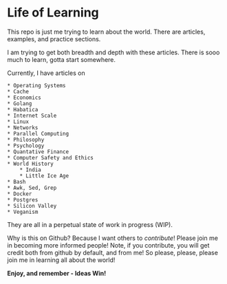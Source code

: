 # Life of Learning
This repo is just me trying to learn about the world. There are articles, examples, and practice sections.

I am trying to get both breadth and depth with these articles. There is sooo much to learn, gotta start somewhere.

Currently, I have articles on 

    * Operating Systems 
    * Cache 
    * Economics
    * Golang
    * Habatica
    * Internet Scale
    * Linux
    * Networks
    * Parallel Computing 
    * Philosophy
    * Psychology
    * Quantative Finance
    * Computer Safety and Ethics
    * World History
        * India
        * Little Ice Age
    * Bash
    * Awk, Sed, Grep
    * Docker
    * Postgres
    * Silicon Valley
    * Veganism

They are all in a perpetual state of work in progress (WIP). 

Why is this on Github? Because I want others to *contribute*! Please join me in becoming more informed people! Note, if you contribute, you will get credit both from github by default, and from me! So please, please, please join me in learning all about the world!



**Enjoy, and remember - Ideas Win!**
